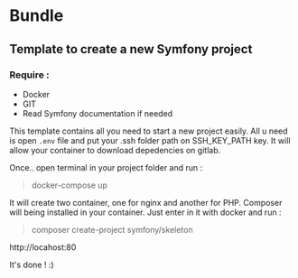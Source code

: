 # Bundle

## Template to create a new Symfony project

### Require :

- Docker
- GIT
- Read Symfony documentation if needed

This template contains all you need to start a new project easily. All u need is open ``.env`` file and put your 
.ssh folder path on SSH_KEY_PATH key. It will allow your container to download depedencies on gitlab.

Once.. open terminal in your project folder and run :
>docker-compose up

It will create two container, one for nginx and another for PHP. Composer will being installed in your container.
Just enter in it with docker and run :
>composer create-project symfony/skeleton

http://locahost:80  

It's done ! :)